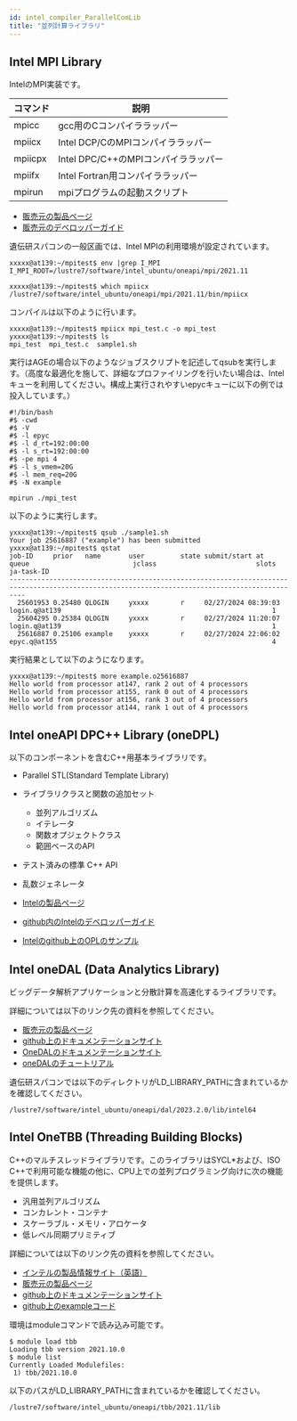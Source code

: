 ```yaml
---
id: intel_compiler_ParallelComLib
title: "並列計算ライブラリ"
---
```




## Intel MPI Library
IntelのMPI実装です。

|コマンド|説明|
|------|----|
|mpicc|gcc用のCコンパイララッパー|
|mpiicx|Intel DCP/CのMPIコンパイララッパー|
|mpiicpx|Intel DPC/C++のMPIコンパイララッパー|
|mpiifx|Intel Fortran用コンパイララッパー|
|mpirun|mpiプログラムの起動スクリプト|

- [販売元の製品ページ](https://www.xlsoft.com/jp/products/intel/cluster/mpi/index.html)
- [販売元のデベロッパーガイド](https://jp.xlsoft.com/documents/intel/mpi/2021/mpi-devguide-linux-2021.11.pdf)

遺伝研スパコンの一般区画では、Intel MPIの利用環境が設定されています。

```
xxxxx@at139:~/mpitest$ env |grep I_MPI
I_MPI_ROOT=/lustre7/software/intel_ubuntu/oneapi/mpi/2021.11

xxxxx@at139:~/mpitest$ which mpiicx
/lustre7/software/intel_ubuntu/oneapi/mpi/2021.11/bin/mpiicx

```
コンパイルは以下のように行います。
```
xxxxx@at139:~/mpitest$ mpiicx mpi_test.c -o mpi_test
yxxxx@at139:~/mpitest$ ls
mpi_test  mpi_test.c  sample1.sh
```
実行はAGEの場合以下のようなジョブスクリプトを記述してqsubを実行します。（高度な最適化を施して、詳細なプロファイリングを行いたい場合は、Intelキューを利用してください。構成上実行されやすいepycキューに以下の例では投入しています。）
```
#!/bin/bash
#$ -cwd
#$ -V
#$ -l epyc
#$ -l d_rt=192:00:00
#$ -l s_rt=192:00:00
#$ -pe mpi 4
#$ -l s_vmem=20G
#$ -l mem_req=20G
#$ -N example

mpirun ./mpi_test
```
以下のように実行します。

```
yxxxx@at139:~/mpitest$ qsub ./sample1.sh 
Your job 25616887 ("example") has been submitted
yxxxx@at139:~/mpitest$ qstat
job-ID     prior   name       user         state submit/start at     queue                          jclass                         slots ja-task-ID 
------------------------------------------------------------------------------------------------------------------------------------------------
  25601953 0.25480 QLOGIN     yxxxx        r     02/27/2024 08:39:03 login.q@at139                                                     1        
  25604295 0.25384 QLOGIN     yxxxx        r     02/27/2024 11:20:07 login.q@at139                                                     1        
  25616887 0.25106 example    yxxxx        r     02/27/2024 22:06:02 epyc.q@at155                                                      4        
```
実行結果として以下のようになります。
```
yxxxx@at139:~/mpitest$ more example.o25616887 
Hello world from processor at147, rank 2 out of 4 processors
Hello world from processor at155, rank 0 out of 4 processors
Hello world from processor at156, rank 3 out of 4 processors
Hello world from processor at144, rank 1 out of 4 processors
```


## Intel oneAPI DPC++ Library (oneDPL)

以下のコンポーネントを含むC++用基本ライブラリです。
- Parallel STL(Standard Template Library)
- ライブラリクラスと関数の追加セット
  - 並列アルゴリズム
  - イテレータ
  - 関数オプジェクトクラス
  - 範囲ベースのAPI
- テスト済みの標準 C++ API
- 乱数ジェネレータ

- [Intelの製品ページ](https://www.intel.com/content/www/us/en/developer/tools/oneapi/dpc-library.html#gs.545ezq)
- [github内のIntelのデベロッパーガイド](https://oneapi-src.github.io/oneDPL/index.html)
- [Intelのgithub上のOPLのサンプル](https://github.com/oneapi-src/oneDPL/tree/main/examples)



## Intel oneDAL (Data Analytics Library)

ビッグデータ解析アプリケーションと分散計算を高速化するライブラリです。


詳細については以下のリンク先の資料を参照してください。

- [販売元の製品ページ](https://www.xlsoft.com/jp/products/intel/perflib/daal/index.html?tab=1)
- [github上のドキュメンテーションサイト](https://oneapi-src.github.io/oneDAL/)
- [OneDALのドキュメンテーションサイト](https://spec.oneapi.io/versions/latest/elements/oneDAL/source/index.html)
- [oneDALのチュートリアル](https://github.com/oneapi-src/oneAPI-samples/tree/master/Libraries/oneCCL/tutorials)

遺伝研スパコンでは以下のディレクトリがLD_LIBRARY_PATHに含まれているかを確認してください。

```
/lustre7/software/intel_ubuntu/oneapi/dal/2023.2.0/lib/intel64
```


## Intel OneTBB (Threading Building Blocks)

C++のマルチスレッドライブラリです。このライブラリはSYCL*および、ISO C++で利用可能な機能の他に、CPU上での並列プログラミング向けに次の機能を提供します。

- 汎用並列アルゴリズム
- コンカレント・コンテナ
- スケーラブル・メモリ・アロケータ
- 低レベル同期プリミティブ


詳細については以下のリンク先の資料を参照してください。

- [インテルの製品情報サイト（英語）](https://www.intel.com/content/www/us/en/developer/tools/oneapi/onetbb.html#gs.5a5xcc)
- [販売元の製品ページ](https://www.xlsoft.com/jp/products/intel/perflib/tbb/index.html)
- [github上のドキュメンテーションサイト](https://oneapi-src.github.io/oneTBB/)
- [github上のexampleコード](https://github.com/oneapi-src/oneTBB/tree/master/examples)

環境はmoduleコマンドで読み込み可能です。
```
$ module load tbb
Loading tbb version 2021.10.0
$ module list
Currently Loaded Modulefiles:
 1) tbb/2021.10.0 
```

以下のパスがLD_LIBRARY_PATHに含まれているかを確認してください。
```
/lustre7/software/intel_ubuntu/oneapi/tbb/2021.11/lib
```
